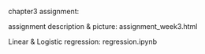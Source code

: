 chapter3 assignment:

assignment description & picture: assignment_week3.html

Linear & Logistic regression: regression.ipynb
